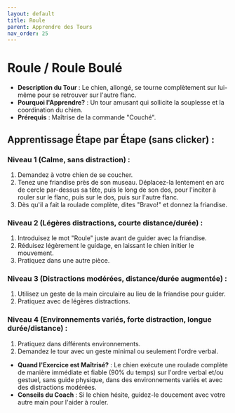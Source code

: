 ```yaml
---
layout: default
title: Roule
parent: Apprendre des Tours
nav_order: 25
---
```


# Roule / Roule Boulé
- **Description du Tour** : Le chien, allongé, se tourne complètement sur lui-même pour se retrouver sur l'autre flanc.
- **Pourquoi l'Apprendre?** : Un tour amusant qui sollicite la souplesse et la coordination du chien.
- **Prérequis** : Maîtrise de la commande "Couché".

## Apprentissage Étape par Étape (sans clicker) :

### Niveau 1 (Calme, sans distraction) :
1. Demandez à votre chien de se coucher.
2. Tenez une friandise près de son museau. Déplacez-la lentement en arc de cercle par-dessus sa tête, puis le long de son dos, pour l'inciter à rouler sur le flanc, puis sur le dos, puis sur l'autre flanc.
3. Dès qu'il a fait la roulade complète, dites "Bravo!" et donnez la friandise.

### Niveau 2 (Légères distractions, courte distance/durée) :
1. Introduisez le mot "Roule" juste avant de guider avec la friandise.
2. Réduisez légèrement le guidage, en laissant le chien initier le mouvement.
3. Pratiquez dans une autre pièce.

### Niveau 3 (Distractions modérées, distance/durée augmentée) :
1. Utilisez un geste de la main circulaire au lieu de la friandise pour guider.
2. Pratiquez avec de légères distractions.

### Niveau 4 (Environnements variés, forte distraction, longue durée/distance) :
1. Pratiquez dans différents environnements.
2. Demandez le tour avec un geste minimal ou seulement l'ordre verbal.

- **Quand l'Exercice est Maîtrisé?** : Le chien exécute une roulade complète de manière immédiate et fiable (90% du temps) sur l'ordre verbal et/ou gestuel, sans guide physique, dans des environnements variés et avec des distractions modérées.
- **Conseils du Coach** : Si le chien hésite, guidez-le doucement avec votre autre main pour l'aider à rouler. 
